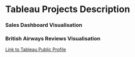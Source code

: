# Tableau Projects Description

### Sales Dashboard Visualisation


### British Airways Reviews Visualisation


[Link to Tableau Public Profile](https://public.tableau.com/app/profile/glenda.tay/vizzes)
